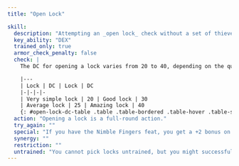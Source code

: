 ```yaml
---
title: "Open Lock"

skill:
  description: "Attempting an _open lock_ check without a set of thieves' tools imposes a -2 circumstance penalty on the check, even if a simple tool is employed. If you use masterwork thieves' tools, you gain a +2 circumstance bonus on the check."
  key_ability: "DEX"
  trained_only: true
  armor_check_penalty: false
  check: |
    The DC for opening a lock varies from 20 to 40, depending on the quality of the lock, as given on the table below.

    |---
    | Lock | DC | Lock | DC
    |-|-|-|-
    | Very simple lock | 20 | Good lock | 30
    | Average lock | 25 | Amazing lock | 40
    {: #open-lock-dc-table .table .table-bordered .table-hover .table-striped data-caption="Table: Open Lock DCs" }
  action: "Opening a lock is a full-round action."
  try_again: ""
  special: "If you have the Nimble Fingers feat, you get a +2 bonus on _open lock_ checks."
  synergy: ""
  restriction: ""
  untrained: "You cannot pick locks untrained, but you might successfully force them open."
---
```

